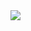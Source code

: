 <img src="https://github.com/JoykishanSharma/JoykishanSharma/blob/master/life_balance.gif" height="auto" />
